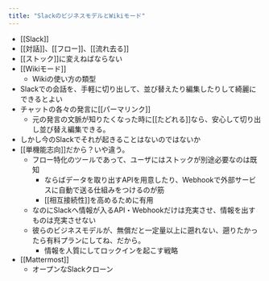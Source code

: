 ```yaml
---
title: "SlackのビジネスモデルとWikiモード"
---
```


- [[Slack]]
- [[対話]]、[[フロー]]、[[流れ去る]]
- [[ストック]]に変えねばならない
- [[Wikiモード]]
    - Wikiの使い方の類型
- Slackでの会話を、手軽に切り出して、並び替えたり編集したりして綺麗にできるとよい
- チャットの各々の発言に[[パーマリンク]]
    - 元の発言の文脈が知りたくなった時に[[たどれる]]なら、安心して切り出し並び替え編集できる。
- しかし今のSlackでそれが起きることはないのではないか
- [[単機能志向]]だから？いや違う。
    - フロー特化のツールであって、ユーザにはストックが別途必要なのは既知
        - ならばデータを取り出すAPIを用意したり、Webhookで外部サービスに自動で送る仕組みをつけるのが筋
        - [[相互接続性]]を高めるために有用
    - なのにSlackへ情報が入るAPI・Webhookだけは充実させ、情報を出すものは充実させない
    - 彼らのビジネスモデルが、無償だと一定量以上に遡れない、遡りたかったら有料プランにしてね、だから。
        - 情報を人質にしてロックインを起こす戦略
- [[Mattermost]]
    - オープンなSlackクローン
